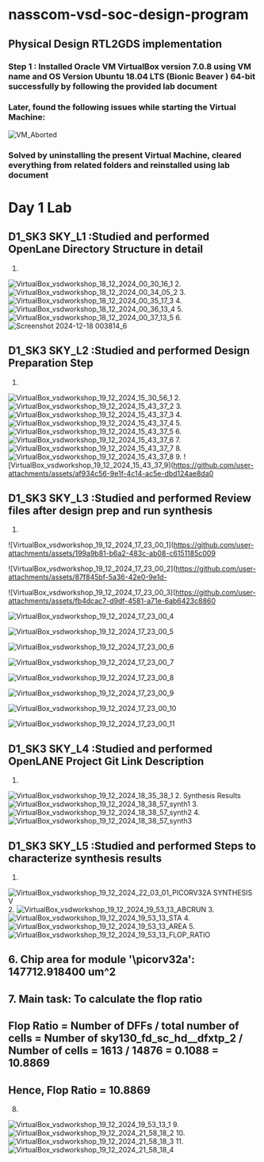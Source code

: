 # nasscom-vsd-soc-design-program
## Physical Design RTL2GDS implementation 
### Step 1 : Installed Oracle VM VirtualBox version 7.0.8 using VM name and OS Version Ubuntu 18.04 LTS (Bionic Beaver ) 64-bit successfully by following the provided lab document
### Later, found the following issues while starting the Virtual Machine:
![VM_Aborted](https://github.com/user-attachments/assets/64cf09ea-8edb-4f70-aad4-8de1a18f39f6)
### Solved by uninstalling the present Virtual Machine, cleared everything from related folders and reinstalled using lab document

# Day 1 Lab 
## D1_SK3 SKY_L1 :Studied and performed OpenLane Directory Structure in detail
1.
![VirtualBox_vsdworkshop_18_12_2024_00_30_16_1](https://github.com/user-attachments/assets/79f575ff-f907-41c3-bfd0-9888755c69d4) 
2.
![VirtualBox_vsdworkshop_18_12_2024_00_34_05_2](https://github.com/user-attachments/assets/eae4ab0b-1c88-4991-9825-1bb3b0a94866)
3.
![VirtualBox_vsdworkshop_18_12_2024_00_35_17_3](https://github.com/user-attachments/assets/98127662-457b-4e72-acfe-dd456e48dc4d)
4.
![VirtualBox_vsdworkshop_18_12_2024_00_36_13_4](https://github.com/user-attachments/assets/9691ae81-50a3-4c09-baf5-b905d32d563b)
5.
![VirtualBox_vsdworkshop_18_12_2024_00_37_13_5](https://github.com/user-attachments/assets/87bdb362-7daa-434b-80bb-874d08e3bcf3)
6.
![Screenshot 2024-12-18 003814_6](https://github.com/user-attachments/assets/f8d3dd32-6e5a-4766-b0af-75ba3a23df18)

## D1_SK3 SKY_L2 :Studied and performed Design Preparation Step
1.
![VirtualBox_vsdworkshop_19_12_2024_15_30_56_1](https://github.com/user-attachments/assets/4a149e92-ea37-47f1-9a75-007efdae8f9b)
2.
![VirtualBox_vsdworkshop_19_12_2024_15_43_37_2](https://github.com/user-attachments/assets/9aa03f4a-4c07-4806-ae55-7699803cf9c3)
3.  
![VirtualBox_vsdworkshop_19_12_2024_15_43_37_3](https://github.com/user-attachments/assets/6329ceec-ccfe-4b1c-b32b-bbf5aabb3372)
4.   
![VirtualBox_vsdworkshop_19_12_2024_15_43_37_4](https://github.com/user-attachments/assets/c2d60cd8-be90-422f-a582-157a8c1d5fa2)
5.
![VirtualBox_vsdworkshop_19_12_2024_15_43_37_5](https://github.com/user-attachments/assets/e6219273-0edf-48b9-ad3a-16e2e2d109e5)
6.
![VirtualBox_vsdworkshop_19_12_2024_15_43_37_6](https://github.com/user-attachments/assets/326d3718-1c08-41bd-a805-8a33aceb8f90)
7.
![VirtualBox_vsdworkshop_19_12_2024_15_43_37_7](https://github.com/user-attachments/assets/5d83b756-f5ac-444c-88d0-2c9e806876a7)
8.
![VirtualBox_vsdworkshop_19_12_2024_15_43_37_8](https://github.com/user-attachments/assets/365aa4dc-fa9c-4736-a679-8d7e6cd8cba8)
9.
![VirtualBox_vsdworkshop_19_12_2024_15_43_37_9](https://github.com/user-attachments/assets/af934c56-9e1f-4c14-ac5e-dbd124ae8da0

## D1_SK3 SKY_L3 :Studied and performed Review files after design prep and run synthesis
1.
![VirtualBox_vsdworkshop_19_12_2024_17_23_00_1](https://github.com/user-attachments/assets/199a9b81-b6a2-483c-ab08-c6151185c009

![VirtualBox_vsdworkshop_19_12_2024_17_23_00_2](https://github.com/user-attachments/assets/87f845bf-5a36-42e0-9e1d-

![VirtualBox_vsdworkshop_19_12_2024_17_23_00_3](https://github.com/user-attachments/assets/fb4dcac7-d9df-4581-a71e-6ab6423c8860

![VirtualBox_vsdworkshop_19_12_2024_17_23_00_4](https://github.com/user-attachments/assets/0beb3481-a9e9-45cb-b0f6-52580414aac5)

![VirtualBox_vsdworkshop_19_12_2024_17_23_00_5](https://github.com/user-attachments/assets/1beb9e95-2f4b-4c4f-ba30-1c3353806854)

![VirtualBox_vsdworkshop_19_12_2024_17_23_00_6](https://github.com/user-attachments/assets/7f2102a4-9faa-4957-81a2-9cedcf206193)

![VirtualBox_vsdworkshop_19_12_2024_17_23_00_7](https://github.com/user-attachments/assets/80451bc3-b0b9-4739-b379-1c9011426e7b)

![VirtualBox_vsdworkshop_19_12_2024_17_23_00_8](https://github.com/user-attachments/assets/0b5e17c7-7ef2-4a82-b0b3-e37cca249724)

![VirtualBox_vsdworkshop_19_12_2024_17_23_00_9](https://github.com/user-attachments/assets/9bfb2fb9-b86f-4d1d-845c-ec3264599862)

![VirtualBox_vsdworkshop_19_12_2024_17_23_00_10](https://github.com/user-attachments/assets/629a9330-bc3f-4355-b81b-1b6006177ed5)

![VirtualBox_vsdworkshop_19_12_2024_17_23_00_11](https://github.com/user-attachments/assets/69ffcd0a-2ecc-42f3-ab4f-9cb3f7d9daf3)

## D1_SK3 SKY_L4 :Studied and performed OpenLANE Project Git Link Description
1.
![VirtualBox_vsdworkshop_19_12_2024_18_35_38_1](https://github.com/user-attachments/assets/1f1cb923-58a8-44bf-8441-9229d7dae9b6)
2. Synthesis Results
![VirtualBox_vsdworkshop_19_12_2024_18_38_57_synth1](https://github.com/user-attachments/assets/ae82c127-88e1-4ad5-8f8c-1aff891c8a19)
3.
![VirtualBox_vsdworkshop_19_12_2024_18_38_57_synth2](https://github.com/user-attachments/assets/f430b6cb-04fb-4964-954f-c0917754618a)
4.
![VirtualBox_vsdworkshop_19_12_2024_18_38_57_synth3](https://github.com/user-attachments/assets/f771fe9f-9c14-4a51-9f5c-1e0b5804cad6)

## D1_SK3 SKY_L5 :Studied and performed Steps to characterize synthesis results
1.
![VirtualBox_vsdworkshop_19_12_2024_22_03_01_PICORV32A SYNTHESIS V](https://github.com/user-attachments/assets/13c41868-7c59-4044-b3ec-0cdf509b0c83)
2.
![VirtualBox_vsdworkshop_19_12_2024_19_53_13_ABCRUN](https://github.com/user-attachments/assets/fa4af776-a295-4a8d-9a88-06cf781dda0e)
3.
![VirtualBox_vsdworkshop_19_12_2024_19_53_13_STA](https://github.com/user-attachments/assets/26d10246-c8a4-49bd-a734-bdef8bcdcd76)
4.
![VirtualBox_vsdworkshop_19_12_2024_19_53_13_AREA](https://github.com/user-attachments/assets/de65cc8e-2809-4290-bdbb-8f0a6b1112c5)
5.
![VirtualBox_vsdworkshop_19_12_2024_19_53_13_FLOP_RATIO](https://github.com/user-attachments/assets/b5cae5cc-1a78-4729-85c0-475c549f86bc)
## 6.  Chip area for module '\picorv32a': 147712.918400 um^2

## 7. Main task: To calculate the flop ratio

## Flop Ratio = Number of DFFs / total number of cells = Number of sky130_fd_sc_hd__dfxtp_2 / Number of cells = 1613 / 14876 = 0.1088 = 10.8869

## Hence, Flop Ratio = 10.8869

8.
![VirtualBox_vsdworkshop_19_12_2024_19_53_13_1](https://github.com/user-attachments/assets/a931941d-f5d1-4375-8adf-6bda0940f907)
9.
![VirtualBox_vsdworkshop_19_12_2024_21_58_18_2](https://github.com/user-attachments/assets/f2ed4ea6-e58c-4328-95f7-d38ee0dadbc8)
10.
![VirtualBox_vsdworkshop_19_12_2024_21_58_18_3](https://github.com/user-attachments/assets/aa675c35-0fa2-4df0-a1d5-bf2827b5c3ce)
11. 
![VirtualBox_vsdworkshop_19_12_2024_21_58_18_4](https://github.com/user-attachments/assets/1f41357b-d167-41e3-978c-cac452cc5e38)

























